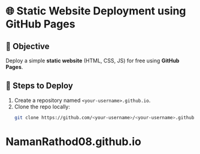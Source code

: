 # 🌐 Static Website Deployment using GitHub Pages

## 📌 Objective
Deploy a simple **static website** (HTML, CSS, JS) for free using **GitHub Pages**.

## 🚀 Steps to Deploy
1. Create a repository named `<your-username>.github.io`.
2. Clone the repo locally:
   ```bash
   git clone https://github.com/<your-username>/<your-username>.github.io.git
# NamanRathod08.github.io
